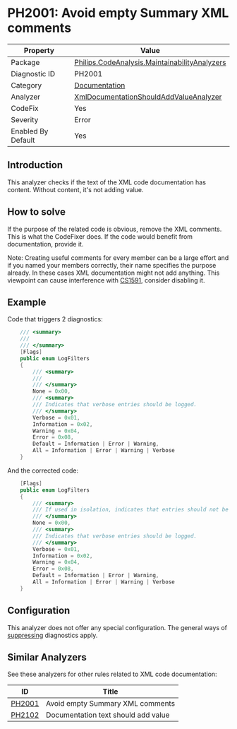 # PH2001: Avoid empty Summary XML comments

| Property | Value  |
|--|--|
| Package | [Philips.CodeAnalysis.MaintainabilityAnalyzers](https://www.nuget.org/packages/Philips.CodeAnalysis.MaintainabilityAnalyzers) |
| Diagnostic ID | PH2001 |
| Category  | [Documentation](../Documentation.md) |
| Analyzer | [XmlDocumentationShouldAddValueAnalyzer](https://github.com/philips-software/roslyn-analyzers/blob/main/Philips.CodeAnalysis.MaintainabilityAnalyzers/Documentation/XmlDocumentationShouldAddValueAnalyzer.cs)
| CodeFix  | Yes |
| Severity | Error |
| Enabled By Default | Yes |

## Introduction

This analyzer checks if the text of the XML code documentation has content. Without content, it's not adding value. 

## How to solve

If the purpose of the related code is obvious, remove the XML comments. This is what the CodeFixer does. If the code would benefit from documentation, provide it.

Note: Creating useful comments for every member can be a large effort and if you named your members correctly, their name specifies the purpose already. In these cases XML documentation might not add anything. This viewpoint can cause interference with [CS1591](https://learn.microsoft.com/en-us/dotnet/csharp/language-reference/compiler-messages/cs1591), consider disabling it.

## Example

Code that triggers 2 diagnostics:
``` cs
	/// <summary>
	///
	/// </summary>
	[Flags]
	public enum LogFilters
	{
		/// <summary>
		/// 
		/// </summary>
		None = 0x00,
		/// <summary>
		/// Indicates that verbose entries should be logged.
		/// </summary>
		Verbose = 0x01,
		Information = 0x02,
		Warning = 0x04,
		Error = 0x08,
		Default = Information | Error | Warning,
		All = Information | Error | Warning | Verbose
	}

```

And the corrected code:
``` cs
	[Flags]
	public enum LogFilters
	{
		/// <summary>
		/// If used in isolation, indicates that entries should not be logged.
		/// </summary>
		None = 0x00,
		/// <summary>
		/// Indicates that verbose entries should be logged.
		/// </summary>
		Verbose = 0x01,
		Information = 0x02,
		Warning = 0x04,
		Error = 0x08,
		Default = Information | Error | Warning,
		All = Information | Error | Warning | Verbose
	}

```

## Configuration

This analyzer does not offer any special configuration. The general ways of [suppressing](https://learn.microsoft.com/en-us/dotnet/fundamentals/code-analysis/suppress-warnings) diagnostics apply.

## Similar Analyzers

See these analyzers for other rules related to XML code documentation:

| ID | Title  |
|--|--|
| [PH2001](./PH2001.md) | Avoid empty Summary XML comments |
| [PH2102](./PH2102.md) | Documentation text should add value |
